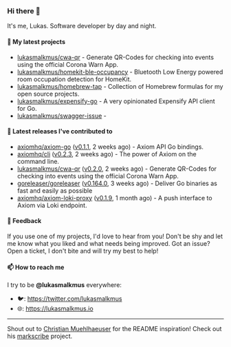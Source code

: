 ### Hi there 👋

It's me, Lukas. Software developer by day and night.

#### 🌱 My latest projects

- [lukasmalkmus/cwa-qr](https://github.com/lukasmalkmus/cwa-qr) - Generate QR-Codes for checking into events using the official Corona Warn App.
- [lukasmalkmus/homekit-ble-occupancy](https://github.com/lukasmalkmus/homekit-ble-occupancy) - Bluetooth Low Energy powered room occupation detection for HomeKit.
- [lukasmalkmus/homebrew-tap](https://github.com/lukasmalkmus/homebrew-tap) - Collection of Homebrew formulas for my open source projects.
- [lukasmalkmus/expensify-go](https://github.com/lukasmalkmus/expensify-go) - A very opinionated Expensify API client for Go.
- [lukasmalkmus/swagger-issue](https://github.com/lukasmalkmus/swagger-issue) - 

#### 🔭 Latest releases I've contributed to

- [axiomhq/axiom-go](https://github.com/axiomhq/axiom-go) ([v0.1.1](https://github.com/axiomhq/axiom-go/releases/tag/v0.1.1), 2 weeks ago) - Axiom API Go bindings.
- [axiomhq/cli](https://github.com/axiomhq/cli) ([v0.2.3](https://github.com/axiomhq/cli/releases/tag/v0.2.3), 2 weeks ago) - The power of Axiom on the command line.
- [lukasmalkmus/cwa-qr](https://github.com/lukasmalkmus/cwa-qr) ([v0.2.0](https://github.com/lukasmalkmus/cwa-qr/releases/tag/v0.2.0), 2 weeks ago) - Generate QR-Codes for checking into events using the official Corona Warn App.
- [goreleaser/goreleaser](https://github.com/goreleaser/goreleaser) ([v0.164.0](https://github.com/goreleaser/goreleaser/releases/tag/v0.164.0), 3 weeks ago) - Deliver Go binaries as fast and easily as possible
- [axiomhq/axiom-loki-proxy](https://github.com/axiomhq/axiom-loki-proxy) ([v0.1.9](https://github.com/axiomhq/axiom-loki-proxy/releases/tag/v0.1.9), 1 month ago) - A push interface to Axiom via Loki endpoint.

#### 💬 Feedback

If you use one of my projects, I'd love to hear from you! Don't be shy and let
me know what you liked and what needs being improved. Got an issue? Open a
ticket, I don't bite and will try my best to help!

#### 📫 How to reach me

I try to be **@lukasmalkmus** everywhere:

- 🐦: https://twitter.com/lukasmalkmus
- 🌐: https://lukasmalkmus.io

---

Shout out to [Christian Muehlhaeuser](https://github.com/muesli) for the README
inspiration! Check out his [markscribe](https://github.com/muesli/markscribe)
project.
